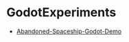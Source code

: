 # GodotExperiments
- [Abandoned-Spaceship-Godot-Demo](https://github.com/nom-utilisateur/Abandoned-Spaceship-Godot-Demo)
